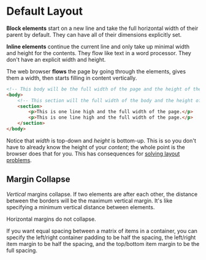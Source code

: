 # Default Layout

**Block elements** start on a new line and take the full horizontal width of their parent by default.
They can have all of their dimensions explicitly set.

**Inline elements** continue the current line and only take up minimal width and height for the contents.
They flow like text in a word processor.
They don't have an explicit width and height.

The web browser **flows** the page by going through the elements, gives them a width, then starts filling in content vertically.

```html
<!-- This body will be the full width of the page and the height of the section. -->
<body>
    <!-- This section will the full width of the body and the height of two lines. -->
    <section>
        <p>This is one line high and the full width of the page.</p>
        <p>This is one line high and the full width of the page.</p>
    </section>
</body>
```

Notice that _width_ is top-down and _height_ is bottom-up.
This is so you don't have to already know the height of your _content_; the whole point is the browser does that for you.
This has consequences for [solving layout problems](/notes/problem-solving-layout.md).

## Margin Collapse

_Vertical_ margins collapse.
If two elements are after each other, the distance between the borders will be the maximum vertical margin.
It's like specifying a minimum vertical distance between elements.

Horizontal margins do not collapse.

If you want equal spacing between a matrix of items in a container, you can specify the left/right container padding to be half the spacing, the left/right item margin to be half the spacing, and the top/bottom item margin to be the full spacing.
